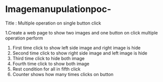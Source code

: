 # Imagemanupulationpoc-

Title : Multiple operation on single button click

1.Create a web page to show two images  and one button on click  multiple operation perform

1. First time click to show left side image and right image is hide
2. Second time click to show right side image and left image is hide
3. Third time click to hide both image
4. Fourth time click to show   both image
5. Rest condition for all in fifth click
6. Counter shows how many times clicks on button


